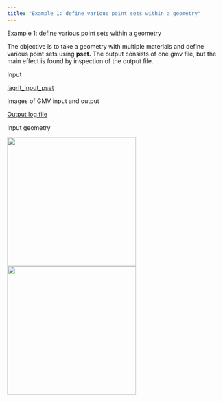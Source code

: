 ```yaml
---
title: "Example 1: define various point sets within a geometry"
---
```


Example 1: define various point sets within a geometry

 The objective is to take a geometry with multiple materials and define
 various point sets using **pset.**
 The output consists of one gmv file, but the main effect is found by
 inspection of the output file.

Input

 [lagrit_input_pset](input/lagrit_input_pset.txt)

Images of GMV input and output

[Output log file](../output_pset)


Input geometry 

<img  width="300" src="https://lanl.github.io/LaGriT/assets/images/pset2_tn.gif"> 

<img  width="300" src="transparent.gif">  


 
 
